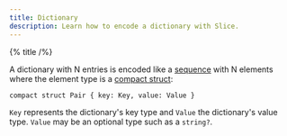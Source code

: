 ```yaml
---
title: Dictionary
description: Learn how to encode a dictionary with Slice.
---
```


{% title /%}

A dictionary with N entries is encoded like a [sequence](sequence-slice2) with N elements where the element type is a
[compact struct](struct-slice2#compact-struct):
```slice
compact struct Pair { key: Key, value: Value }
```

`Key` represents the dictionary's key type and `Value` the dictionary's value type. `Value` may be an optional type
such as a `string?`.

